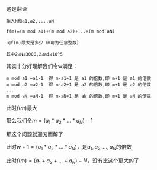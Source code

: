 这是翻译
```
输入N和a1,a2,...,aN

f(m)=(m mod a1)+(m mod a2)+...+(m mod aN)

问f(m)最大是多少（m可为任意整数）

其中2≤N≤3000,2≤ai≤10^5
```
其实十分好理解我们令w满足：
```
m mod a1 =a1-1  得 m-a1+1 是 a1 的倍数,即 m+1 是 a1 的倍数
m mod a2 =a2-1  得 m-a2+1 是 a2 的倍数,即 m+1 是 a2 的倍数
...
m mod aN =aN-1  得 m-aN+1 是 aN 的倍数,即 m+1 是 aN 的倍数
```

此时$f(m)$最大

那么我们令$m=(a_1*a_2*...*a_N)-1$

那这个问题就迎刃而解了

此时$w+1=(a_1*a_2*...*a_N)$，是$a_1,a_2,...,a_N$的倍数

此时$f(m)=(a_1+a_2+...+a_N)-N$，没有比这个更大的了